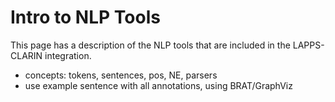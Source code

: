 # Intro to NLP Tools


This page has a description of the NLP tools that are included in the LAPPS-CLARIN integration.

* concepts: tokens, sentences, pos, NE, parsers
* use example sentence with all annotations, using BRAT/GraphViz
